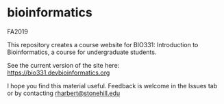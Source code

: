 # bioinformatics
FA2019


This repository creates a course website for BIO331: Introduction to Bioinformatics, a course for undergraduate students.

See the current version of the site here: https://bio331.devbioinformatics.org


I hope you find this material useful. Feedback is welcome in the Issues tab or by contacting rharbert@stonehill.edu



